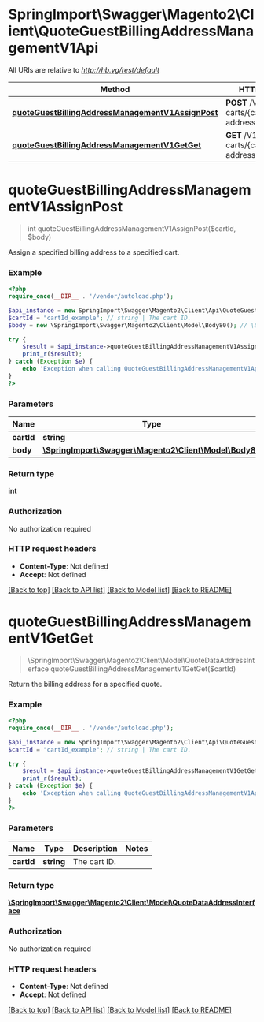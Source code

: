 # SpringImport\Swagger\Magento2\Client\QuoteGuestBillingAddressManagementV1Api

All URIs are relative to *http://hb.vg/rest/default*

Method | HTTP request | Description
------------- | ------------- | -------------
[**quoteGuestBillingAddressManagementV1AssignPost**](QuoteGuestBillingAddressManagementV1Api.md#quoteGuestBillingAddressManagementV1AssignPost) | **POST** /V1/guest-carts/{cartId}/billing-address | 
[**quoteGuestBillingAddressManagementV1GetGet**](QuoteGuestBillingAddressManagementV1Api.md#quoteGuestBillingAddressManagementV1GetGet) | **GET** /V1/guest-carts/{cartId}/billing-address | 


# **quoteGuestBillingAddressManagementV1AssignPost**
> int quoteGuestBillingAddressManagementV1AssignPost($cartId, $body)



Assign a specified billing address to a specified cart.

### Example
```php
<?php
require_once(__DIR__ . '/vendor/autoload.php');

$api_instance = new SpringImport\Swagger\Magento2\Client\Api\QuoteGuestBillingAddressManagementV1Api();
$cartId = "cartId_example"; // string | The cart ID.
$body = new \SpringImport\Swagger\Magento2\Client\Model\Body80(); // \SpringImport\Swagger\Magento2\Client\Model\Body80 | 

try {
    $result = $api_instance->quoteGuestBillingAddressManagementV1AssignPost($cartId, $body);
    print_r($result);
} catch (Exception $e) {
    echo 'Exception when calling QuoteGuestBillingAddressManagementV1Api->quoteGuestBillingAddressManagementV1AssignPost: ', $e->getMessage(), PHP_EOL;
}
?>
```

### Parameters

Name | Type | Description  | Notes
------------- | ------------- | ------------- | -------------
 **cartId** | **string**| The cart ID. |
 **body** | [**\SpringImport\Swagger\Magento2\Client\Model\Body80**](../Model/\SpringImport\Swagger\Magento2\Client\Model\Body80.md)|  | [optional]

### Return type

**int**

### Authorization

No authorization required

### HTTP request headers

 - **Content-Type**: Not defined
 - **Accept**: Not defined

[[Back to top]](#) [[Back to API list]](../../README.md#documentation-for-api-endpoints) [[Back to Model list]](../../README.md#documentation-for-models) [[Back to README]](../../README.md)

# **quoteGuestBillingAddressManagementV1GetGet**
> \SpringImport\Swagger\Magento2\Client\Model\QuoteDataAddressInterface quoteGuestBillingAddressManagementV1GetGet($cartId)



Return the billing address for a specified quote.

### Example
```php
<?php
require_once(__DIR__ . '/vendor/autoload.php');

$api_instance = new SpringImport\Swagger\Magento2\Client\Api\QuoteGuestBillingAddressManagementV1Api();
$cartId = "cartId_example"; // string | The cart ID.

try {
    $result = $api_instance->quoteGuestBillingAddressManagementV1GetGet($cartId);
    print_r($result);
} catch (Exception $e) {
    echo 'Exception when calling QuoteGuestBillingAddressManagementV1Api->quoteGuestBillingAddressManagementV1GetGet: ', $e->getMessage(), PHP_EOL;
}
?>
```

### Parameters

Name | Type | Description  | Notes
------------- | ------------- | ------------- | -------------
 **cartId** | **string**| The cart ID. |

### Return type

[**\SpringImport\Swagger\Magento2\Client\Model\QuoteDataAddressInterface**](../Model/QuoteDataAddressInterface.md)

### Authorization

No authorization required

### HTTP request headers

 - **Content-Type**: Not defined
 - **Accept**: Not defined

[[Back to top]](#) [[Back to API list]](../../README.md#documentation-for-api-endpoints) [[Back to Model list]](../../README.md#documentation-for-models) [[Back to README]](../../README.md)


